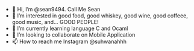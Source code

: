 - 👋 Hi, I’m @sean9494. Call Me Sean
- 👀 I’m interested in good food, good whiskey, good wine, good coffeee, good music, and... GOOD PEOPLE!
- 🌱 I’m currently learning language C and Ocaml
- 💞️ I’m looking to collaborate on Mobile Application
- 📫 How to reach me Instagram @suhwanahhh

<!---
sean9494/sean9494 is a ✨ special ✨ repository because its `README.md` (this file) appears on your GitHub profile.
You can click the Preview link to take a look at your changes.
--->
